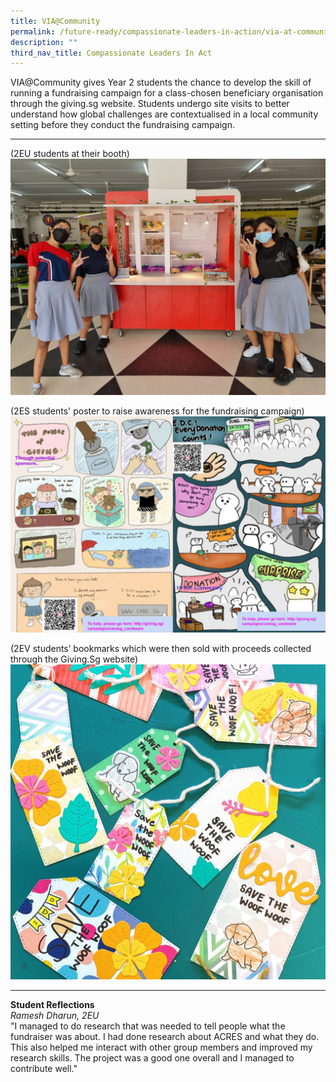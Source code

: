 ```yaml
---
title: VIA@Community
permalink: /future-ready/compassionate-leaders-in-action/via-at-community/
description: ""
third_nav_title: Compassionate Leaders In Act
---
```

VIA@Community gives Year 2 students the chance to develop the skill of running a fundraising campaign for a class-chosen beneficiary organisation through the giving.sg website. Students undergo site visits to better understand how global challenges are contextualised in a local community setting before they conduct the fundraising campaign.

---

(2EU students at their booth)
![](/images/Untitled%20(2).png)

(2ES students' poster to raise awareness for the fundraising campaign)
![](/images/Capture.png)

(2EV students’ bookmarks which were then sold with proceeds collected through the Giving.Sg website)
![](/images/Untitled%20(3).png)

---

**Student Reflections** <br>
_Ramesh Dharun, 2EU_  <br>
"I managed to do research that was needed to tell people what the fundraiser was about. I had done research about ACRES and what they do. This also helped me interact with other group members and improved my research skills. The project was a good one overall and I managed to contribute well."